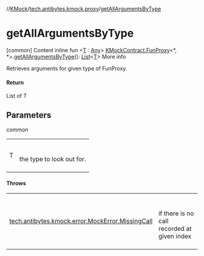 //[KMock](../../index.md)/[tech.antibytes.kmock.proxy](index.md)/[getAllArgumentsByType](get-all-arguments-by-type.md)



# getAllArgumentsByType
[common]
Content
inline fun <[T](get-all-arguments-by-type.md) : [Any](https://kotlinlang.org/api/latest/jvm/stdlib/kotlin/-any/index.html)> [KMockContract.FunProxy](../tech.antibytes.kmock/-k-mock-contract/-fun-proxy/index.md)<*, *>.[getAllArgumentsByType](get-all-arguments-by-type.md)(): [List](https://kotlinlang.org/api/latest/jvm/stdlib/kotlin.collections/-list/index.html)<[T](get-all-arguments-by-type.md)>
More info


Retrieves arguments for given type of FunProxy.



#### Return


List of T



## Parameters

common

| | |
|---|---|
| <a name="tech.antibytes.kmock.proxy//getAllArgumentsByType/tech.antibytes.kmock.KMockContract.FunProxy[*,*]#/PointingToDeclaration/"></a>T| <a name="tech.antibytes.kmock.proxy//getAllArgumentsByType/tech.antibytes.kmock.KMockContract.FunProxy[*,*]#/PointingToDeclaration/"></a><br><br>the type to look out for.<br><br>|



#### Throws

| | |
|---|---|
| <a name="tech.antibytes.kmock.proxy//getAllArgumentsByType/tech.antibytes.kmock.KMockContract.FunProxy[*,*]#/PointingToDeclaration/"></a>[tech.antibytes.kmock.error.MockError.MissingCall](../tech.antibytes.kmock.error/-mock-error/-missing-call/index.md)| <a name="tech.antibytes.kmock.proxy//getAllArgumentsByType/tech.antibytes.kmock.KMockContract.FunProxy[*,*]#/PointingToDeclaration/"></a><br><br>if there is no call recorded at given index<br><br>|
